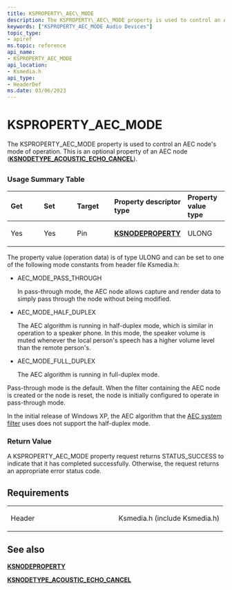 ```yaml
---
title: KSPROPERTY\_AEC\_MODE
description: The KSPROPERTY\_AEC\_MODE property is used to control an AEC node's mode of operation. This is an optional property of an AEC node (KSNODETYPE\_ACOUSTIC\_ECHO\_CANCEL).
keywords: ["KSPROPERTY_AEC_MODE Audio Devices"]
topic_type:
- apiref
ms.topic: reference
api_name:
- KSPROPERTY_AEC_MODE
api_location:
- Ksmedia.h
api_type:
- HeaderDef
ms.date: 03/06/2023
---
```



# KSPROPERTY\_AEC\_MODE


The KSPROPERTY\_AEC\_MODE property is used to control an AEC node's mode of operation. This is an optional property of an AEC node ([**KSNODETYPE\_ACOUSTIC\_ECHO\_CANCEL**](ksnodetype-acoustic-echo-cancel.md)).

## <span id="ddk_ksproperty_aec_mode_ks"></span><span id="DDK_KSPROPERTY_AEC_MODE_KS"></span>


### <span id="Usage_Summary_Table"></span><span id="usage_summary_table"></span><span id="USAGE_SUMMARY_TABLE"></span>Usage Summary Table

<table>
<colgroup>
<col width="20%" />
<col width="20%" />
<col width="20%" />
<col width="20%" />
<col width="20%" />
</colgroup>
<thead>
<tr class="header">
<th align="left">Get</th>
<th align="left">Set</th>
<th align="left">Target</th>
<th align="left">Property descriptor type</th>
<th align="left">Property value type</th>
</tr>
</thead>
<tbody>
<tr class="odd">
<td align="left"><p>Yes</p></td>
<td align="left"><p>Yes</p></td>
<td align="left"><p>Pin</p></td>
<td align="left"><a href="/windows-hardware/drivers/ddi/ksmedia/ns-ksmedia-ksnodeproperty" data-raw-source="[&lt;strong&gt;KSNODEPROPERTY&lt;/strong&gt;](/windows-hardware/drivers/ddi/ksmedia/ns-ksmedia-ksnodeproperty)"><strong>KSNODEPROPERTY</strong></a></td>
<td align="left"><p>ULONG</p></td>
</tr>
</tbody>
</table>

 

The property value (operation data) is of type ULONG and can be set to one of the following mode constants from header file Ksmedia.h:

-   AEC\_MODE\_PASS\_THROUGH

    In pass-through mode, the AEC node allows capture and render data to simply pass through the node without being modified.

-   AEC\_MODE\_HALF\_DUPLEX

    The AEC algorithm is running in half-duplex mode, which is similar in operation to a speaker phone. In this mode, the speaker volume is muted whenever the local person's speech has a higher volume level than the remote person's.

-   AEC\_MODE\_FULL\_DUPLEX

    The AEC algorithm is running in full-duplex mode.

Pass-through mode is the default. When the filter containing the AEC node is created or the node is reset, the node is initially configured to operate in pass-through mode.

In the initial release of Windows XP, the AEC algorithm that the [AEC system filter](./aec-system-filter.md) uses does not support the half-duplex mode.

### <span id="Return_Value"></span><span id="return_value"></span><span id="RETURN_VALUE"></span>Return Value

A KSPROPERTY\_AEC\_MODE property request returns STATUS\_SUCCESS to indicate that it has completed successfully. Otherwise, the request returns an appropriate error status code.

## Requirements

<table>
<colgroup>
<col width="50%" />
<col width="50%" />
</colgroup>
<tbody>
<tr class="odd">
<td align="left"><p>Header</p></td>
<td align="left">Ksmedia.h (include Ksmedia.h)</td>
</tr>
</tbody>
</table>

## <span id="see_also"></span>See also


[**KSNODEPROPERTY**](/windows-hardware/drivers/ddi/ksmedia/ns-ksmedia-ksnodeproperty)

[**KSNODETYPE\_ACOUSTIC\_ECHO\_CANCEL**](ksnodetype-acoustic-echo-cancel.md)

